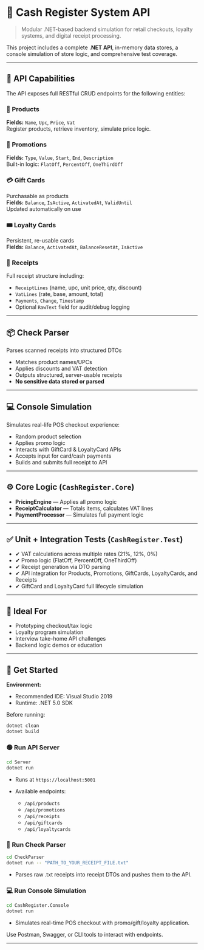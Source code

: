 # 🧾 Cash Register System API

> Modular .NET-based backend simulation for retail checkouts, loyalty systems, and digital receipt processing.

This project includes a complete **.NET API**, in-memory data stores, a console simulation of store logic, and comprehensive test coverage.

---

## 🔌 API Capabilities

The API exposes full RESTful CRUD endpoints for the following entities:

### 🛒 Products
**Fields:** `Name`, `Upc`, `Price`, `Vat`  
Register products, retrieve inventory, simulate price logic.

### 🎁 Promotions
**Fields:** `Type`, `Value`, `Start`, `End`, `Description`  
Built-in logic: `FlatOff`, `PercentOff`, `OneThirdOff`

### 💳 Gift Cards
Purchasable as products  
**Fields:** `Balance`, `IsActive`, `ActivatedAt`, `ValidUntil`  
Updated automatically on use

### 🎟️ Loyalty Cards
Persistent, re-usable cards  
**Fields:** `Balance`, `ActivatedAt`, `BalanceResetAt`, `IsActive`

### 🧾 Receipts
Full receipt structure including:
- `ReceiptLines` (name, upc, unit price, qty, discount)
- `VatLines` (rate, base, amount, total)
- `Payments`, `Change`, `Timestamp`
- Optional `RawText` field for audit/debug logging

---

## 📦 Check Parser

Parses scanned receipts into structured DTOs

- Matches product names/UPCs
- Applies discounts and VAT detection
- Outputs structured, server-usable receipts
- **No sensitive data stored or parsed**

---

## 💻 Console Simulation

Simulates real-life POS checkout experience:

- Random product selection
- Applies promo logic
- Interacts with GiftCard & LoyaltyCard APIs
- Accepts input for card/cash payments
- Builds and submits full receipt to API

---

## ⚙️ Core Logic (`CashRegister.Core`)

- **PricingEngine** — Applies all promo logic  
- **ReceiptCalculator** — Totals items, calculates VAT lines  
- **PaymentProcessor** — Simulates full payment logic  

---

## ✅ Unit + Integration Tests (`CashRegister.Test`)

- ✔ VAT calculations across multiple rates (21%, 12%, 0%)
- ✔ Promo logic (FlatOff, PercentOff, OneThirdOff)
- ✔ Receipt generation via DTO parsing
- ✔ API integration for Products, Promotions, GiftCards, LoyaltyCards, and Receipts
- ✔ GiftCard and LoyaltyCard full lifecycle simulation

---

## 🧠 Ideal For

- Prototyping checkout/tax logic
- Loyalty program simulation
- Interview take-home API challenges
- Backend logic demos or education

---

## 🚀 Get Started

**Environment:**

* Recommended IDE: Visual Studio 2019
* Runtime: .NET 5.0 SDK

Before running:

```bash
dotnet clean
dotnet build
```

### 🟢 Run API Server

```bash
cd Server
dotnet run
```

* Runs at `https://localhost:5001`
* Available endpoints:

  * `/api/products`
  * `/api/promotions`
  * `/api/receipts`
  * `/api/giftcards`
  * `/api/loyaltycards`

### 🧾 Run Check Parser

```bash
cd CheckParser
dotnet run -- "PATH_TO_YOUR_RECEIPT_FILE.txt"
```

* Parses raw .txt receipts into receipt DTOs and pushes them to the API.

### 💻 Run Console Simulation

```bash
cd CashRegister.Console
dotnet run
```

* Simulates real-time POS checkout with promo/gift/loyalty application.

Use Postman, Swagger, or CLI tools to interact with endpoints.

---

